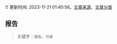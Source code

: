 :alarm_clock: 更新时间: 2023-11-21 01:40:56。[文章来源](/README.md)、[文章分类](/TAGS.md)

## 报告


> 关键字：`报告`、`月报`



